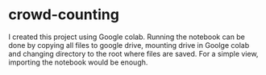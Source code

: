 # crowd-counting

I created this project using Google colab.
Running the notebook can be done by copying all files to google drive, mounting drive in Goolge colab and changing directory to the root where files are saved.
For a simple view, importing the notebook would be enough.

